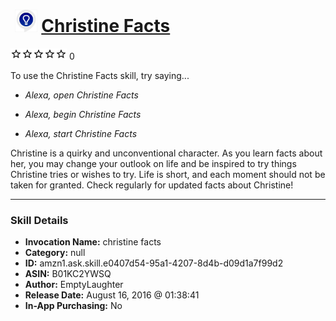 # &nbsp;<img src="skill_icon" alt="Christine Facts icon" width="36"> [Christine Facts](http://alexa.amazon.com/#skills/amzn1.ask.skill.e0407d54-95a1-4207-8d4b-d09d1a7f99d2)
![0 stars](../../images/ic_star_border_black_18dp_1x.png)![0 stars](../../images/ic_star_border_black_18dp_1x.png)![0 stars](../../images/ic_star_border_black_18dp_1x.png)![0 stars](../../images/ic_star_border_black_18dp_1x.png)![0 stars](../../images/ic_star_border_black_18dp_1x.png) 0

To use the Christine Facts skill, try saying...

* *Alexa, open Christine Facts*

* *Alexa, begin Christine Facts*

* *Alexa, start Christine Facts*

Christine is a quirky and unconventional character. As you learn facts about her, you may change your outlook on life and be inspired to try things Christine tries or wishes to try. Life is short, and each moment should not be taken for granted. Check regularly for updated facts about Christine!

***

### Skill Details

* **Invocation Name:** christine facts
* **Category:** null
* **ID:** amzn1.ask.skill.e0407d54-95a1-4207-8d4b-d09d1a7f99d2
* **ASIN:** B01KC2YWSQ
* **Author:** EmptyLaughter
* **Release Date:** August 16, 2016 @ 01:38:41
* **In-App Purchasing:** No
